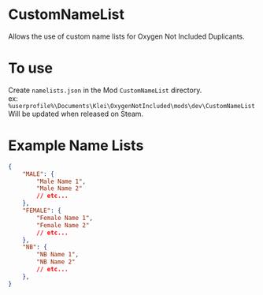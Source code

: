 # CustomNameList

Allows the use of custom name lists for Oxygen Not Included Duplicants.

# To use
Create `namelists.json` in the Mod `CustomNameList` directory. <br>
ex: `%userprofile%\Documents\Klei\OxygenNotIncluded\mods\dev\CustomNameList` <br>
Will be updated when released on Steam.

# Example Name Lists
```json
{
    "MALE": {
        "Male Name 1",
        "Male Name 2"
        // etc...
    },
    "FEMALE": {
        "Female Name 1",
        "Female Name 2"
        // etc...
    },
    "NB": {
        "NB Name 1",
        "NB Name 2"
        // etc...
    },
}
```